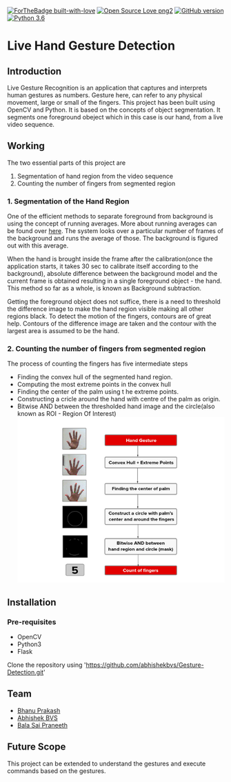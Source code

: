 [![ForTheBadge built-with-love](http://ForTheBadge.com/images/badges/built-with-love.svg)](https://GitHub.com/Naereen/) [![Open Source Love png2](https://badges.frapsoft.com/os/v2/open-source.png?v=103)](https://github.com/ellerbrock/open-source-badges/) [![GitHub version](https://badge.fury.io/gh/Naereen%2FStrapDown.js.svg)](https://github.com/Naereen/StrapDown.js)
[![Python 3.6](https://img.shields.io/badge/python-3.6-blue.svg)](https://www.python.org/downloads/release/python-360/)

# Live Hand Gesture Detection  

## Introduction  
Live Gesture Recognition is an application that captures and interprets human gestures as numbers. Gesture here, can refer to any physical movement, large or small of the fingers. This project has been built using OpenCV and Python. It is based on the concepts of object segmentation. It segments one foreground obeject which in this case is our hand, from a live video sequence.

## Working  

The two essential parts of this project are 
1. Segmentation of hand region from the video sequence
2. Counting the number of fingers from segmented region

### 1. Segmentation of the Hand Region  
One of the efficient methods to separate foreground from background is using the concept of running averages. More about running averages can be found over [here](http://opencvpython.blogspot.com/2012/07/background-extraction-using-running.html). The system looks over a particular number of frames of the background and runs the average of those. The background is figured out with this average.  

When the hand is brought inside the frame after the calibration(once the application starts, it takes 30 sec to calibrate itself according to the background), absolute difference between the background model and the current frame is obtained resulting in a single foreground object - the hand. This method so far as a whole, is known as Background subtraction.

Getting the foreground object does not suffice, there is a need to threshold the difference image to make the hand region visible making all other regions black. To detect the motion of the fingers, contours are of great help. Contours of the difference image are taken and the contour with the largest area is assumed to be the hand.   

### 2. Counting the number of fingers from segmented region
The process of counting the fingers has five intermediate steps
  + Finding the convex hull of the segmented hand region.
  + Computing the most extreme points in the convex hull
  + Finding the center of the palm using t he extreme points.
  + Constructing a cricle around the hand with centre of the palm as origin.
  + Bitwise AND between the thresholded hand image and the circle(also known as ROI - Region Of Interest) 
  ![Steps](https://github.com/abhishekbvs/Gesture-Detection/blob/master/image1.png)

## Installation

### Pre-requisites
  + OpenCV
  + Python3
  + Flask

Clone the repository using 'https://github.com/abhishekbvs/Gesture-Detection.git'

## Team

  + [Bhanu Prakash](https://github.com/BhanuPrakashNani/)
  + [Abhishek BVS](https://github.com/abhishekbvs/)
  + [Bala Sai Praneeth](https://github.com/PraneethVankayala)

## Future Scope  
This project can be extended to understand the gestures and execute commands based on the gestures.



